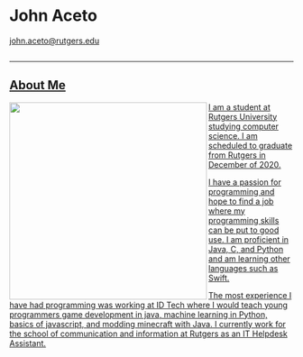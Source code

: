 <script src="https://kit.fontawesome.com/aba1d8c3e9.js" crossorigin="anonymous"></script>

# John Aceto 
<a href = "mailto: john.aceto@rutgers.edu">john.aceto@rutgers.edu</a>
<a href="https://github.com/johnaceto"><i class="fab fa-github fa-2x"></i><pre> </pre><a href="https://www.linkedin.com/in/john-aceto-62030812b"><i class="fab fa-linkedin-in fa-2x"></i>

---

## About Me

<img align="left" width="350" height="350" src="https://johnaceto.github.io/assets/img/testme.jpg">

I am a student at Rutgers University studying computer science. I am scheduled to graduate from Rutgers in December of 2020.

I have a passion for programming and hope to find a job where my programming skills can be put to good use. I am proficient in Java, C, and Python and am learning other languages such as Swift.

The most experience I have had programming was working at ID Tech where I would teach young programmers game development in java, machine learning in Python, basics of javascript, and modding minecraft with Java. I currently work for the school of communication and information at Rutgers as an IT Helpdesk Assistant.

<a href="https://github.com"><i class="fab fa-github"></i>
